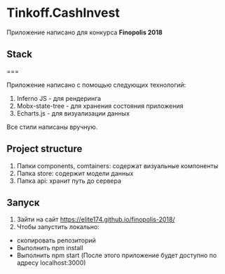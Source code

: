 # Tinkoff.CashInvest

Приложение написано для конкурса **Finopolis 2018**

## Stack
===

Приложение написано с помощью следующих технологий:

1. Inferno JS - для рендеринга
2. Mobx-state-tree - для хранения состояния приложения
3. Echarts.js - для визуализации данных

Все стили написаны вручную.

## Project structure

1. Папки components, comtainers: содержат визуальные компоненты
2. Папка store: содержит модели данных
3. Папка api: хранит путь до сервера

## Запуск

1. Зайти на сайт https://elite174.github.io/finopolis-2018/
2. Чтобы запустить локально:
  - скопировать репозиторий
  - Выполнить npm install
  - Выполнить npm start (После этого приложение будет доступно по адресу localhost:3000)
